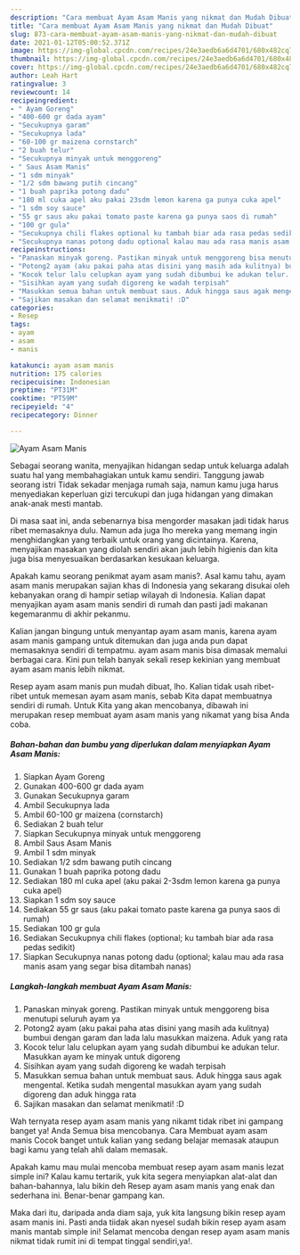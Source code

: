 ```yaml
---
description: "Cara membuat Ayam Asam Manis yang nikmat dan Mudah Dibuat"
title: "Cara membuat Ayam Asam Manis yang nikmat dan Mudah Dibuat"
slug: 873-cara-membuat-ayam-asam-manis-yang-nikmat-dan-mudah-dibuat
date: 2021-01-12T05:00:52.371Z
image: https://img-global.cpcdn.com/recipes/24e3aedb6a6d4701/680x482cq70/ayam-asam-manis-foto-resep-utama.jpg
thumbnail: https://img-global.cpcdn.com/recipes/24e3aedb6a6d4701/680x482cq70/ayam-asam-manis-foto-resep-utama.jpg
cover: https://img-global.cpcdn.com/recipes/24e3aedb6a6d4701/680x482cq70/ayam-asam-manis-foto-resep-utama.jpg
author: Leah Hart
ratingvalue: 3
reviewcount: 14
recipeingredient:
- " Ayam Goreng"
- "400-600 gr dada ayam"
- "Secukupnya garam"
- "Secukupnya lada"
- "60-100 gr maizena cornstarch"
- "2 buah telur"
- "Secukupnya minyak untuk menggoreng"
- " Saus Asam Manis"
- "1 sdm minyak"
- "1/2 sdm bawang putih cincang"
- "1 buah paprika potong dadu"
- "180 ml cuka apel aku pakai 23sdm lemon karena ga punya cuka apel"
- "1 sdm soy sauce"
- "55 gr saus aku pakai tomato paste karena ga punya saos di rumah"
- "100 gr gula"
- "Secukupnya chili flakes optional ku tambah biar ada rasa pedas sedikit"
- "Secukupnya nanas potong dadu optional kalau mau ada rasa manis asam yang segar bisa ditambah nanas"
recipeinstructions:
- "Panaskan minyak goreng. Pastikan minyak untuk menggoreng bisa menutupi seluruh ayam ya"
- "Potong2 ayam (aku pakai paha atas disini yang masih ada kulitnya) bumbui dengan garam dan lada lalu masukkan maizena. Aduk yang rata"
- "Kocok telur lalu celupkan ayam yang sudah dibumbui ke adukan telur. Masukkan ayam ke minyak untuk digoreng"
- "Sisihkan ayam yang sudah digoreng ke wadah terpisah"
- "Masukkan semua bahan untuk membuat saus. Aduk hingga saus agak mengental. Ketika sudah mengental masukkan ayam yang sudah digoreng dan aduk hingga rata"
- "Sajikan masakan dan selamat menikmati! :D"
categories:
- Resep
tags:
- ayam
- asam
- manis

katakunci: ayam asam manis 
nutrition: 175 calories
recipecuisine: Indonesian
preptime: "PT31M"
cooktime: "PT59M"
recipeyield: "4"
recipecategory: Dinner

---
```



![Ayam Asam Manis](https://img-global.cpcdn.com/recipes/24e3aedb6a6d4701/680x482cq70/ayam-asam-manis-foto-resep-utama.jpg)

Sebagai seorang wanita, menyajikan hidangan sedap untuk keluarga adalah suatu hal yang membahagiakan untuk kamu sendiri. Tanggung jawab seorang istri Tidak sekadar menjaga rumah saja, namun kamu juga harus menyediakan keperluan gizi tercukupi dan juga hidangan yang dimakan anak-anak mesti mantab.

Di masa  saat ini, anda sebenarnya bisa mengorder masakan jadi tidak harus ribet memasaknya dulu. Namun ada juga lho mereka yang memang ingin menghidangkan yang terbaik untuk orang yang dicintainya. Karena, menyajikan masakan yang diolah sendiri akan jauh lebih higienis dan kita juga bisa menyesuaikan berdasarkan kesukaan keluarga. 



Apakah kamu seorang penikmat ayam asam manis?. Asal kamu tahu, ayam asam manis merupakan sajian khas di Indonesia yang sekarang disukai oleh kebanyakan orang di hampir setiap wilayah di Indonesia. Kalian dapat menyajikan ayam asam manis sendiri di rumah dan pasti jadi makanan kegemaranmu di akhir pekanmu.

Kalian jangan bingung untuk menyantap ayam asam manis, karena ayam asam manis gampang untuk ditemukan dan juga anda pun dapat memasaknya sendiri di tempatmu. ayam asam manis bisa dimasak memalui berbagai cara. Kini pun telah banyak sekali resep kekinian yang membuat ayam asam manis lebih nikmat.

Resep ayam asam manis pun mudah dibuat, lho. Kalian tidak usah ribet-ribet untuk memesan ayam asam manis, sebab Kita dapat membuatnya sendiri di rumah. Untuk Kita yang akan mencobanya, dibawah ini merupakan resep membuat ayam asam manis yang nikamat yang bisa Anda coba.

<!--inarticleads1-->

##### Bahan-bahan dan bumbu yang diperlukan dalam menyiapkan Ayam Asam Manis:

1. Siapkan  Ayam Goreng
1. Gunakan 400-600 gr dada ayam
1. Gunakan Secukupnya garam
1. Ambil Secukupnya lada
1. Ambil 60-100 gr maizena (cornstarch)
1. Sediakan 2 buah telur
1. Siapkan Secukupnya minyak untuk menggoreng
1. Ambil  Saus Asam Manis
1. Ambil 1 sdm minyak
1. Sediakan 1/2 sdm bawang putih cincang
1. Gunakan 1 buah paprika potong dadu
1. Sediakan 180 ml cuka apel (aku pakai 2-3sdm lemon karena ga punya cuka apel)
1. Siapkan 1 sdm soy sauce
1. Sediakan 55 gr saus (aku pakai tomato paste karena ga punya saos di rumah)
1. Sediakan 100 gr gula
1. Sediakan Secukupnya chili flakes (optional; ku tambah biar ada rasa pedas sedikit)
1. Siapkan Secukupnya nanas potong dadu (optional; kalau mau ada rasa manis asam yang segar bisa ditambah nanas)




<!--inarticleads2-->

##### Langkah-langkah membuat Ayam Asam Manis:

1. Panaskan minyak goreng. Pastikan minyak untuk menggoreng bisa menutupi seluruh ayam ya
1. Potong2 ayam (aku pakai paha atas disini yang masih ada kulitnya) bumbui dengan garam dan lada lalu masukkan maizena. Aduk yang rata
1. Kocok telur lalu celupkan ayam yang sudah dibumbui ke adukan telur. Masukkan ayam ke minyak untuk digoreng
1. Sisihkan ayam yang sudah digoreng ke wadah terpisah
1. Masukkan semua bahan untuk membuat saus. Aduk hingga saus agak mengental. Ketika sudah mengental masukkan ayam yang sudah digoreng dan aduk hingga rata
1. Sajikan masakan dan selamat menikmati! :D




Wah ternyata resep ayam asam manis yang nikamt tidak ribet ini gampang banget ya! Anda Semua bisa mencobanya. Cara Membuat ayam asam manis Cocok banget untuk kalian yang sedang belajar memasak ataupun bagi kamu yang telah ahli dalam memasak.

Apakah kamu mau mulai mencoba membuat resep ayam asam manis lezat simple ini? Kalau kamu tertarik, yuk kita segera menyiapkan alat-alat dan bahan-bahannya, lalu bikin deh Resep ayam asam manis yang enak dan sederhana ini. Benar-benar gampang kan. 

Maka dari itu, daripada anda diam saja, yuk kita langsung bikin resep ayam asam manis ini. Pasti anda tiidak akan nyesel sudah bikin resep ayam asam manis mantab simple ini! Selamat mencoba dengan resep ayam asam manis nikmat tidak rumit ini di tempat tinggal sendiri,ya!.


